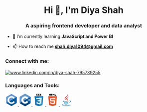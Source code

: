 <h1 align="center">Hi 👋, I'm Diya Shah</h1>
<h3 align="center">A aspiring frontend developer and data analyst</h3>

- 🌱 I’m currently learning **JavaScript and Power BI**

- 📫 How to reach me **shah.diya1094@gmail.com**

<h3 align="left">Connect with me:</h3>
<p align="left">
<a href="https://linkedin.com/in/www.linkedin.com/in/diya-shah-795739255" target="blank"><img align="center" src="https://raw.githubusercontent.com/rahuldkjain/github-profile-readme-generator/master/src/images/icons/Social/linked-in-alt.svg" alt="www.linkedin.com/in/diya-shah-795739255" height="30" width="40" /></a>
</p>

<h3 align="left">Languages and Tools:</h3>
<p align="left"> <a href="https://www.cprogramming.com/" target="_blank" rel="noreferrer"> <img src="https://raw.githubusercontent.com/devicons/devicon/master/icons/c/c-original.svg" alt="c" width="40" height="40"/> </a> <a href="https://www.w3schools.com/cpp/" target="_blank" rel="noreferrer"> <img src="https://raw.githubusercontent.com/devicons/devicon/master/icons/cplusplus/cplusplus-original.svg" alt="cplusplus" width="40" height="40"/> </a> <a href="https://www.w3schools.com/css/" target="_blank" rel="noreferrer"> <img src="https://raw.githubusercontent.com/devicons/devicon/master/icons/css3/css3-original-wordmark.svg" alt="css3" width="40" height="40"/> </a> <a href="https://www.w3.org/html/" target="_blank" rel="noreferrer"> <img src="https://raw.githubusercontent.com/devicons/devicon/master/icons/html5/html5-original-wordmark.svg" alt="html5" width="40" height="40"/> </a> <a href="https://www.java.com" target="_blank" rel="noreferrer"> <img src="https://raw.githubusercontent.com/devicons/devicon/master/icons/java/java-original.svg" alt="java" width="40" height="40"/> </a> </p>

<!--![Simple Presentation in Pink Lilac Pastel Blobs Basic Style](https://github.com/diya1094/diya1094/assets/135355038/77a90ce1-3dab-4797-b57a-1686871a3884)

Hi! I am Diya Shah, a third-year computer science student, I have a good foundation in computer science and am currently honing my skills in web development, C++, Java and Data Analysis. 
Beyond technical skills, I possess strong abilities in writing and management. I firmly believe that effective communication and organizational skills are essential for any computer science professional, facilitating better teamwork, clearer project goals, and more efficient workflows.
My academic journey has equipped me with a robust understanding of these areas, and I am eager to apply this knowledge in practical, real-world scenarios.
I am excited to continue learning and growing in my field.Eager to connect with both seasoned professionals and fellow students to broaden knowledge and gain insights from diverse experiences. Open to collaboration and growth opportunities in the dynamic field of technology.

diya1094/diya1094 is a ✨ special ✨ repository because its `README.md` (this file) appears on your GitHub profile.
You can click the Preview link to take a look at your changes.
- 👋 Hi, I’m @diya1094
- 👀 I’m interested in Web Development.
- 🌱 I’m currently learning Web Development, C++, Java and Data Analysis.
- 📫 How to reach me: shah.diya1094@gmail.com
--->
